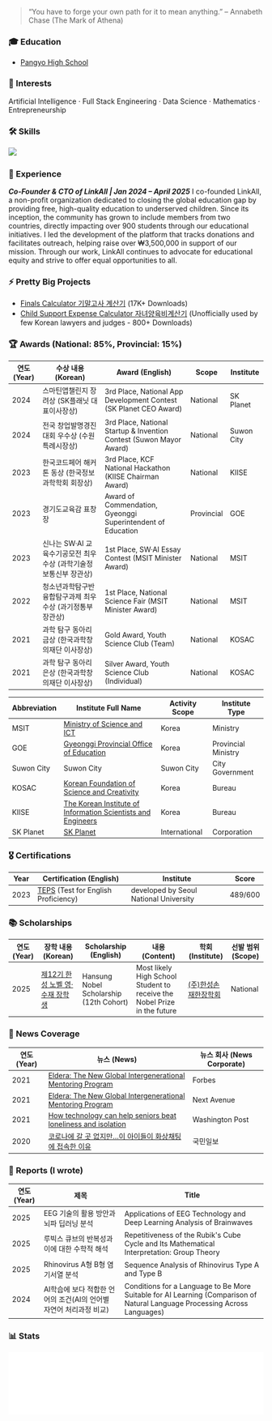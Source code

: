 > “You have to forge your own path for it to mean anything.” – Annabeth Chase (The Mark of Athena)

### 🎓 Education
- [Pangyo High School](https://pangyo-h.goesn.kr/pangyo-h/main.do)

### 👾 Interests
Artificial Intelligence · Full Stack Engineering · Data Science · Mathematics · Entrepreneurship

### 🛠️ Skills
<p>
  <img src="https://skillicons.dev/icons?i=python,html,css,ts,js,vue,vuetify,nuxtjs,nodejs,express,firebase,git" />
  <br/>
</p>

### 💼 Experience

***Co-Founder & CTO of
LinkAll | Jan 2024 – April 2025***
I co-founded LinkAll, a non-profit organization dedicated to closing the global education gap by providing free, high-quality education to underserved children. Since its inception, the community has grown to include members from two countries, directly impacting over 900 students through our educational initiatives. I led the development of the platform that tracks donations and facilitates outreach, helping raise over ₩3,500,000 in support of our mission. Through our work, LinkAll continues to advocate for educational equity and strive to offer equal opportunities to all.

### ⚡ Pretty Big Projects
- [Finals Calculator 기말고사 계산기](https://finalscalcu.web.app) (17K+ Downloads)
- [Child Support Expense Calculator 자녀양육비계산기](https://child-support-expanse.web.app) (Unofficially used by few Korean lawyers and judges - 800+ Downloads)

### 🏆 Awards (National: 85%, Provincial: 15%)
| 연도 (Year) | 수상 내용 (Korean) | Award (English) | Scope | Institute |
|------|--------------------|------------------|--------|----|
| 2024 | 스마틴앱챌린지 장려상 (SK플래닛 대표이사장상) | 3rd Place, National App Development Contest (SK Planet CEO Award) | National | SK Planet |
| 2024 | 전국 창업발명경진대회 우수상 (수원특례시장상) | 3rd Place, National Startup & Invention Contest (Suwon Mayor Award) | National | Suwon City |
| 2023 | 한국코드페어 해커톤 동상 (한국정보과학학회 회장상) | 3rd Place, KCF National Hackathon (KIISE Chairman Award) | National | KIISE |
| 2023 | 경기도교육감 표창장 | Award of Commendation, Gyeonggi Superintendent of Education | Provincial | GOE |
| 2023 | 신나는 SW·AI 교육수기공모전 최우수상 (과학기술정보통신부 장관상) | 1st Place, SW·AI Essay Contest (MSIT Minister Award) | National | MSIT |
| 2022 | 청소년과학탐구반 융합탐구과제 최우수상 (과기정통부 장관상) | 1st Place, National Science Fair (MSIT Minister Award) | National | MSIT |
| 2021 | 과학 탐구 동아리 금상 (한국과학창의재단 이사장상) | Gold Award, Youth Science Club (Team) | National | KOSAC |
| 2021 | 과학 탐구 동아리 은상 (한국과학창의재단 이사장상) | Silver Award, Youth Science Club (Individual) | National | KOSAC |

| Abbreviation | Institute Full Name | Activity Scope | Institute Type |
|---|---|---|---|
| MSIT | [Ministry of Science and ICT](https://www.msit.go.kr/eng/index.do) | Korea | Ministry |
| GOE | [Gyeonggi Provincial Office of Education](https://www.goe.go.kr/goe/main.do) | Korea | Provincial Ministry |
| Suwon City | Suwon City | Suwon City | City Government |
| KOSAC | [Korean Foundation of Science and Creativity](https://www.kosac.re.kr/main) | Korea | Bureau |
| KIISE | [The Korean Institute of Information Scientists and Engineers](http://m.kiise.or.kr/academyEng/main/getContent.faEng?content_no=1&MENU_ID=010100) | Korea | Bureau |
| SK Planet | [SK Planet](https://www.skplanet.com/main) | International | Corporation |

### 🎖️ Certifications
| Year | Certification (English) | Institute | Score |
|------|--------|------------|------------------|
| 2023 | [TEPS](https://www.teps.or.kr/) (Test for English Proficiency) | developed by Seoul National University | 489/600 |

### 📚 Scholarships
| 연도 (Year) | 장학 내용 (Korean) | Scholarship (English) | 내용 (Content) | 학회(Institute) | 선발 범위(Scope) |
|------|--------------------|------------------|--------|--|--|
| 2025 | [제12기 한성 노벨 영·수재 장학생](https://www.sonjaehan.com/?module=Board&action=SiteBoard&sMode=VIEW_FORM&iBrdNo=21&iBrdContNo=339&sBrdContRe=0&sSearchField=&sSearchValue=&CurrentPage=1) | Hansung Nobel Scholarship (12th Cohort) | Most likely High School Student to receive the Nobel Prize in the future | [(주)한성손재한장학회](https://www.sonjaehan.com/) | National |

### 📰 News Coverage
| 연도 (Year) | 뉴스 (News) | 뉴스 회사 (News Corporate) |
|------|--------------------|------------------|
| 2021 | [Eldera: The New Global Intergenerational Mentoring Program](https://www.forbes.com/sites/nextavenue/2021/01/05/eldera-the-new-global-intergenerational-mentoring-program/) | Forbes |
| 2021 | [Eldera: The New Global Intergenerational Mentoring Program](https://www.nextavenue.org/eldera-the-new-global-intergenerational-mentoring-program/) | Next Avenue |
| 2021 | [How technology can help seniors beat loneliness and isolation](https://www.washingtonpost.com/lifestyle/2021/12/03/seniors-loneliness-solutions-technology-virtual-reality/) | Washington Post |
| 2020 | [코로나에 갈 곳 없지만…이 아이들이 화상채팅에 접속한 이유](https://www.kmib.co.kr/article/view.asp?arcid=0015066564) | 국민일보 |

### 📝 Reports (I wrote)
| 연도 (Year) | 제목 | Title |
|------|--------------------|------------------|
| 2025 | EEG 기술의 활용 방안과 뇌파 딥러닝 분석 | Applications of EEG Technology and Deep Learning Analysis of Brainwaves |
| 2025 | 루빅스 큐브의 반복성과 이에 대한 수학적 해석 | Repetitiveness of the Rubik's Cube Cycle and Its Mathematical Interpretation: Group Theory |
| 2025 | Rhinovirus A형 B형 염기서열 분석 | Sequence Analysis of Rhinovirus Type A and Type B |
| 2024 | AI학습에 보다 적합한 언어의 조건(AI의 언어별 자연어 처리과정 비교) | Conditions for a Language to Be More Suitable for AI Learning (Comparison of Natural Language Processing Across Languages) |

### 📊 Stats
![reactions](./metrics.plugin.reactions.svg)